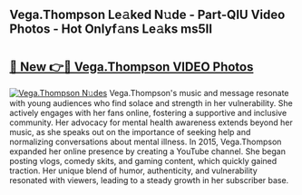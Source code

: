 ## Vega.Thompson Le𝚊ked N𝚞de - Part-QIU Video Photos - Hot Onlyf𝚊ns Le𝚊ks ms5Il

# <h2><a href="http://ab18831.deff.icu/?id=Vega.Thompson">🔗 New 👉🔴 Vega.Thompson VIDEO Photos</a></h2>

[![Vega.Thompson N𝚞des](https://i.imgur.com/rIISA9y.gif)](http://ab18831.deff.icu/?id=Vega.Thompson)
Vega.Thompson's music and message resonate with young audiences who find solace and strength in her vulnerability. She actively engages with her fans online, fostering a supportive and inclusive community. Her advocacy for mental health awareness extends beyond her music, as she speaks out on the importance of seeking help and normalizing conversations about mental illness. In 2015, Vega.Thompson expanded her online presence by creating a YouTube channel. She began posting vlogs, comedy skits, and gaming content, which quickly gained traction. Her unique blend of humor, authenticity, and vulnerability resonated with viewers, leading to a steady growth in her subscriber base.
